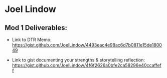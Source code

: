 # Joel Lindow

## Mod 1 Deliverables:
* Link to DTR Memo: 
https://gist.github.com/JoelLindow/4493eac4e98ac6d7b0811e15de180049

* Link to gist documenting your strengths & storytelling reflection:
https://gist.github.com/JoelLindow/4f6f2626a0bfe2ca58296e40ccaffeff
